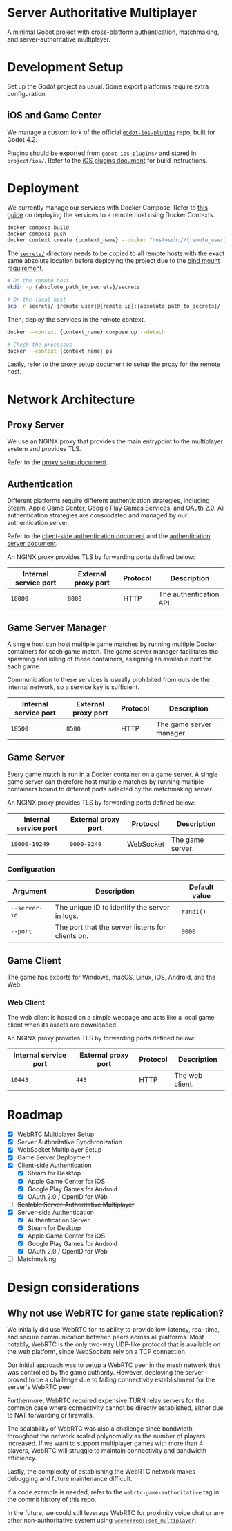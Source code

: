 # Server Authoritative Multiplayer

A minimal Godot project with cross-platform authentication, matchmaking, and server-authoritative multiplayer.

# Development Setup

Set up the Godot project as usual. Some export platforms require extra configuration.

## iOS and Game Center

We manage a custom fork of the official [`godot-ios-plugins`](https://github.com/bryanmylee/godot-ios-plugins) repo, built for Godot 4.2.

Plugins should be exported from [`godot-ios-plugins/`](./godot-ios-plugins/) and stored in `project/ios/`. Refer to the [iOS plugins document](./project/ios/README.md) for build instructions.

# Deployment

We currently manage our services with Docker Compose. Refer to [this guide](https://www.docker.com/blog/how-to-deploy-on-remote-docker-hosts-with-docker-compose/) on deploying the services to a remote host using Docker Contexts.

```bash
docker compose build
docker compose push
docker context create {context_name} --docker "host=ssh://{remote_user}@{remote_ip}"
```

The [`secrets/`](./secrets/) directory needs to be copied to all remote hosts with the exact same absolute location before deploying the project due to the [bind mount requirement](https://docs.docker.com/engine/swarm/services/#bind-mounts).

```bash
# On the remote host
mkdir -p {absolute_path_to_secrets}/secrets

# On the local host
scp -r secrets/ {remote_user}@{remote_ip}:{absolute_path_to_secrets}/
```

Then, deploy the services in the remote context.

```bash
docker --context {context_name} compose up --detach

# Check the processes
docker --context {context_name} ps
```

Lastly, refer to the [proxy setup document](nginx/README.md) to setup the proxy for the remote host.

# Network Architecture

## Proxy Server

We use an NGINX proxy that provides the main entrypoint to the multiplayer system and provides TLS.

Refer to the [proxy setup document](nginx/README.md).

## Authentication

Different platforms require different authentication strategies, including Steam, Apple Game Center, Google Play Games Services, and OAuth 2.0. All authentication strategies are consolidated and managed by our authentication server.

Refer to the [client-side authentication document](project/authentication/README.md) and the [authentication server document](authentication/README.md).

An NGINX proxy provides TLS by forwarding ports defined below:

| Internal service port | External proxy port | Protocol | Description             |
| --------------------- | ------------------- | -------- | ----------------------- |
| `18000`               | `8000`              | HTTP     | The authentication API. |

## Game Server Manager

A single host can host multiple game matches by running multiple Docker containers for each game match. The game server manager facilitates the spawning and killing of these containers, assigning an available port for each game.

Communication to these services is usually prohibited from outside the internal network, so a service key is sufficient.

| Internal service port | External proxy port | Protocol | Description              |
| --------------------- | ------------------- | -------- | ------------------------ |
| `18500`               | `8500`              | HTTP     | The game server manager. |

## Game Server

Every game match is run in a Docker container on a game server. A single game server can therefore host multiple matches by running multiple containers bound to different ports selected by the matchmaking server.

An NGINX proxy provides TLS by forwarding ports defined below:

| Internal service port | External proxy port | Protocol  | Description      |
| --------------------- | ------------------- | --------- | ---------------- |
| `19000-19249`         | `9000-9249`         | WebSocket | The game server. |

### Configuration

| Argument      | Description                                      | Default value |
| ------------- | ------------------------------------------------ | ------------- |
| `--server-id` | The unique ID to identify the server in logs.    | `randi()`     |
| `--port`      | The port that the server listens for clients on. | `9000`        |

## Game Client

The game has exports for Windows, macOS, Linux, iOS, Android, and the Web.

### Web Client

The web client is hosted on a simple webpage and acts like a local game client when its assets are downloaded.

An NGINX proxy provides TLS by forwarding ports defined below:

| Internal service port | External proxy port | Protocol | Description     |
| --------------------- | ------------------- | -------- | --------------- |
| `10443`               | `443`               | HTTP     | The web client. |

# Roadmap

- [x] WebRTC Multiplayer Setup
- [x] Server Authoritative Synchronization
- [x] WebSocket Multiplayer Setup
- [x] Game Server Deployment
- [x] Client-side Authentication
  - [x] Steam for Desktop
  - [x] Apple Game Center for iOS
  - [x] Google Play Games for Android
  - [x] OAuth 2.0 / OpenID for Web
- [ ] ~~Scalable Server-Authoritative Multiplayer~~
- [x] Server-side Authentication
  - [x] Authentication Server
  - [x] Steam for Desktop
  - [x] Apple Game Center for iOS
  - [x] Google Play Games for Android
  - [x] OAuth 2.0 / OpenID for Web
- [ ] Matchmaking

# Design considerations

## Why not use WebRTC for game state replication?

We initially did use WebRTC for its ability to provide low-latency, real-time, and secure communication between peers across all platforms. Most notably, WebRTC is the only two-way UDP-like protocol that is available on the web platform, since WebSockets rely on a TCP connection.

Our initial approach was to setup a WebRTC peer in the mesh network that was controlled by the game authority. However, deploying the server proved to be a challenge due to failing connectivity establishment for the server's WebRTC peer.

Furthermore, WebRTC required expensive TURN relay servers for the common case where connectivity cannot be directly established, either due to NAT forwarding or firewalls.

The scalability of WebRTC was also a challenge since bandwidth throughout the network scaled polynomially as the number of players increased. If we want to support multiplayer games with more than 4 players, WebRTC will struggle to maintain connectivity and bandwidth efficiency.

Lastly, the complexity of establishing the WebRTC network makes debugging and future maintenance difficult.

If a code example is needed, refer to the `webrtc-game-authoritative` tag in the commit history of this repo.

In the future, we could still leverage WebRTC for proximity voice chat or any other non-authoritative system using [`SceneTree::set_multiplayer`](https://docs.godotengine.org/en/stable/classes/class_scenetree.html#class-scenetree-method-set-multiplayer).
